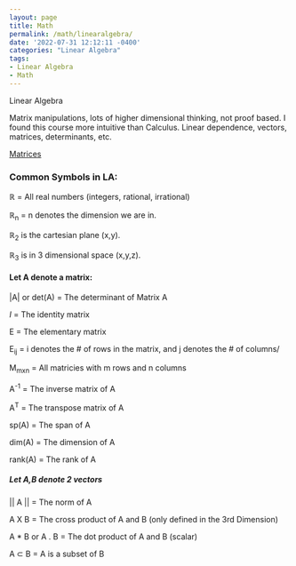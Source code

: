 ```yaml
---
layout: page
title: Math 
permalink: /math/linearalgebra/
date: '2022-07-31 12:12:11 -0400'
categories: "Linear Algebra"
tags:
- Linear Algebra
- Math
---
```


Linear Algebra 

Matrix manipulations, lots of higher dimensional thinking, not proof based. I found this course more intuitive than Calculus. Linear dependence, vectors, matrices, determinants, etc. 


[Matrices](https://github.com/avipars/CS-Resources/blob/main/math/linearalgebra/Matrices.xlsx)


### Common Symbols in LA:

ℝ = All real numbers (integers, rational, irrational)

ℝ<sub>n</sub> = n denotes the dimension we are in. 

ℝ<sub>2</sub> is the cartesian plane (x,y). 

ℝ<sub>3</sub> is in 3 dimensional space (x,y,z). 


#### Let A denote a matrix: 

|A| or det(A) = The determinant of Matrix A 

*I* = The identity matrix 

E = The elementary matrix

E<sub>ij</sub> = i denotes the # of rows in the matrix, and j denotes the # of columns/

M<sub>mxn</sub> = All matricies with m rows and n columns

A<sup>-1</sup> = The inverse matrix of A

A<sup>T</sup> = The transpose matrix of A

sp(A) = The span of A

dim(A) = The dimension of A

rank(A) = The rank of A

##### Let A,B denote 2 vectors

|| A || = The norm of A

A X B  = The cross product of A and B (only defined in the 3rd Dimension)

A * B or A . B = The dot product of A and B (scalar)

A ⊂ B  = A is a subset of B 
